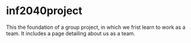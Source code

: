 # inf2040project
This the foundation of a group project, in which we frist learn to work as a team. It includes a page detailing about us as a team. 
